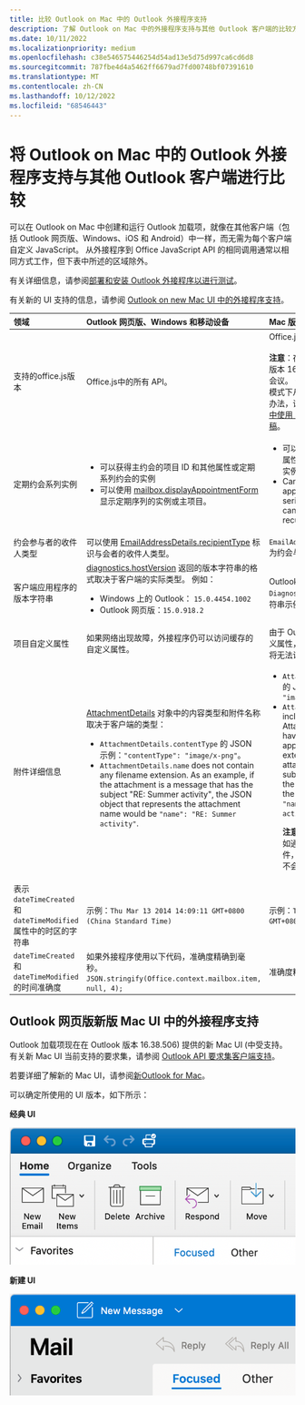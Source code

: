 ```yaml
---
title: 比较 Outlook on Mac 中的 Outlook 外接程序支持
description: 了解 Outlook on Mac 中的外接程序支持与其他 Outlook 客户端的比较方式。
ms.date: 10/11/2022
ms.localizationpriority: medium
ms.openlocfilehash: c38e546575446254d54ad13e5d75d997ca6cd6d8
ms.sourcegitcommit: 787fbe4d4a5462ff6679ad7fd00748bf07391610
ms.translationtype: MT
ms.contentlocale: zh-CN
ms.lasthandoff: 10/12/2022
ms.locfileid: "68546443"
---
```

# <a name="compare-outlook-add-in-support-in-outlook-on-mac-with-other-outlook-clients"></a>将 Outlook on Mac 中的 Outlook 外接程序支持与其他 Outlook 客户端进行比较

可以在 Outlook on Mac 中创建和运行 Outlook 加载项，就像在其他客户端（包括 Outlook 网页版、Windows、iOS 和 Android）中一样，而无需为每个客户端自定义 JavaScript。 从外接程序到 Office JavaScript API 的相同调用通常以相同方式工作，但下表中所述的区域除外。

有关详细信息，请参阅[部署和安装 Outlook 外接程序以进行测试](testing-and-tips.md)。

有关新的 UI 支持的信息，请参阅 [Outlook on new Mac UI 中的外接程序支持](#add-in-support-in-outlook-on-new-mac-ui)。

| 领域 | Outlook 网页版、Windows 和移动设备 | Mac 版 Outlook |
|:-----|:-----|:-----|
| 支持的office.js版本| Office.js中的所有 API。 | Office.js中的所有 API。<br><br>**注意**：在 Outlook 网页版中，仅内部版本 16.35.308 或更高版本支持保存会议。 否则，方法在 `saveAsync` 撰写模式下从会议调用时失败。 若需解决办法，请参阅[无法在 Outlook for Mac 中使用 Office JS API 将会议另存为草稿](https://support.microsoft.com/help/4505745)。 |
| 定期约会系列实例 | <ul><li>可以获得主约会的项目 ID 和其他属性或定期系列约会的实例</li><li>可以使用 [mailbox.displayAppointmentForm](/javascript/api/requirement-sets/outlook/preview-requirement-set/office.context.mailbox#methods) 显示定期序列的实例或主项目。</li></ul> | <ul><li>可以获得主约会的项目 ID 和其他属性，但无法获得定期系列约会的实例</li><li>Can display the master appointment of a recurring series. Without the item ID, cannot display an instance of a recurring series.</li></ul> |
| 约会参与者的收件人类型 | 可以使用 [EmailAddressDetails.recipientType](/javascript/api/outlook/office.emailaddressdetails#outlook-office-emailaddressdetails-recipienttype-member) 标识与会者的收件人类型。 | `EmailAddressDetails.recipientType` 为约会与会者返回 `undefined`。 |
| 客户端应用程序的版本字符串 | [diagnostics.hostVersion](/javascript/api/outlook/office.diagnostics#outlook-office-diagnostics-hostversion-member) 返回的版本字符串的格式取决于客户端的实际类型。 例如：<ul><li>Windows 上的 Outlook： `15.0.4454.1002`</li><li>Outlook 网页版：`15.0.918.2`</li></ul> |Outlook on Mac 上返回 `Diagnostics.hostVersion` 的版本字符串示例： `15.0 (140325)` |
| 项目自定义属性 | 如果网络出现故障，外接程序仍可以访问缓存的自定义属性。 | 由于 Outlook on Mac 不会缓存自定义属性，因此如果网络关闭，加载项将无法访问它们。 |
| 附件详细信息 | [AttachmentDetails](/javascript/api/outlook/office.attachmentdetails) 对象中的内容类型和附件名称取决于客户端的类型：<ul><li>`AttachmentDetails.contentType` 的 JSON 示例：`"contentType": "image/x-png"`。 </li><li>`AttachmentDetails.name` does not contain any filename extension. As an example, if the attachment is a message that has the subject "RE: Summer activity", the JSON object that represents the attachment name would be `"name": "RE: Summer activity"`.</li></ul> | <ul><li>`AttachmentDetails.contentType` 的 JSON 示例：`"contentType" "image/png"`</li><li>`AttachmentDetails.name` always includes a filename extension. Attachments that are mail items have a .eml extension, and appointments have a .ics extension. As an example, if an attachment is an email with the subject "RE: Summer activity", the JSON object that represents the attachment name would be `"name": "RE: Summer activity.eml"`.<p>**注意：** 如果以编程方式附加（例如通过加载项）不带扩展名的文件，`AttachmentDetails.name` 将不会在文件名中包含扩展名。</p></li></ul> |
| 表示 `dateTimeCreated` 和 `dateTimeModified` 属性中的时区的字符串 |示例：`Thu Mar 13 2014 14:09:11 GMT+0800 (China Standard Time)` | 示例：`Thu Mar 13 2014 14:09:11 GMT+0800 (CST)` |
| `dateTimeCreated` 和 `dateTimeModified` 的时间准确度 | 如果外接程序使用以下代码，准确度精确到毫秒。<br/>`JSON.stringify(Office.context.mailbox.item, null, 4);`| 准确度精确到秒。 |

## <a name="add-in-support-in-outlook-on-new-mac-ui"></a>Outlook 网页版新版 Mac UI 中的外接程序支持

Outlook 加载项现在在 Outlook 版本 16.38.506) 提供的新 Mac UI (中受支持。 有关新 Mac UI 当前支持的要求集，请参阅 [Outlook API 要求集客户端支持](/javascript/api/requirement-sets/outlook/outlook-api-requirement-sets#outlook-client-support)。

若要详细了解新的 Mac UI，请参阅[新Outlook for Mac](https://support.microsoft.com/office/6283be54-e74d-434e-babb-b70cefc77439)。

可以确定所使用的 UI 版本，如下所示：

**经典 UI**

![Mac 上的经典 UI。](../images/outlook-on-mac-classic.png)

**新建 UI**

![Mac 上的新 UI。](../images/outlook-on-mac-new.png)
